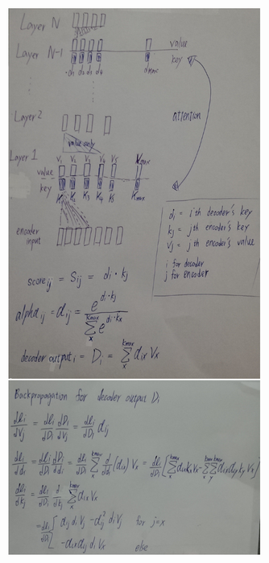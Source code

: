 <img src="https://github.com/hchungdelta/Simple_NN_API/blob/master/NN_v3.02_SandGlass/introduction/attention_mechanism/algorithm/algorithm_att.png" width="500">


<img src="https://github.com/hchungdelta/Simple_NN_API/blob/master/NN_v3.02_SandGlass/introduction/attention_mechanism/algorithm/backprop_att.png" width="500">
